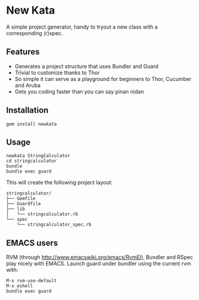 New Kata
========
  
  A simple project generator, handy to tryout a new class with a corresponding (r)spec.
  
Features
--------
  
  - Generates a project structure that uses Bundler and Guard
  - Trivial to customize thanks to Thor
  - So simple it can serve as a playground for beginners to Thor, Cucumber and Aruba
  - Gets you coding faster than you can say pinan nidan

Installation
------------
  
    gem install newkata
  
Usage
-----
  
    newkata StringCalculator
    cd stringcalculator
    bundle
    bundle exec guard
  
This will create the following project layout:
  
    stringcalculator/
    ├── Gemfile
    ├── Guardfile
    ├── lib
    │   └── stringcalculator.rb
    └── spec
        └── stringcalculator_spec.rb


  
EMACS users
-----------      
  
  RVM (through http://www.emacswiki.org/emacs/RvmEl), Bundler and RSpec play nicely with EMACS.
  Launch guard under bundler using the current rvm with:
  
    M-x rvm-use-default
    M-x eshell
    bundle exec guard
        
